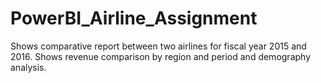 # PowerBI_Airline_Assignment
Shows comparative report between two airlines for fiscal year 2015 and 2016. Shows revenue comparison by region and period and demography analysis.
